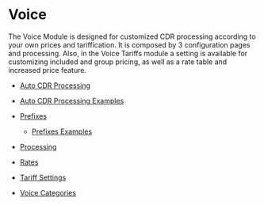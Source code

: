 Voice
=====

The Voice Module is designed for customized CDR processing according to your own prices and tariffication. It is composed by 3 configuration pages and processing. Also, in the Voice Tariffs module a setting is available for customizing included and group pricing, as well as a rate table and increased price feature.

* [Auto CDR Processing](voice/auto_cdr_processing/auto_cdr_processing.md)

 * [Auto CDR Processing Examples](voice/auto_cdr_processing/examples/examples.md)

* [Prefixes](voice/prefixes/prefixes.md)

  * [Prefixes Examples](voice/prefixes/examples/examples.md)

* [Processing](voice/processing/processing.md)  

* [Rates](voice/rates/rates.md)

* [Tariff Settings](voice/tariff_settings/tariff_settings.md)

* [Voice Categories](voice/voice_categories/voice_categories.md)
